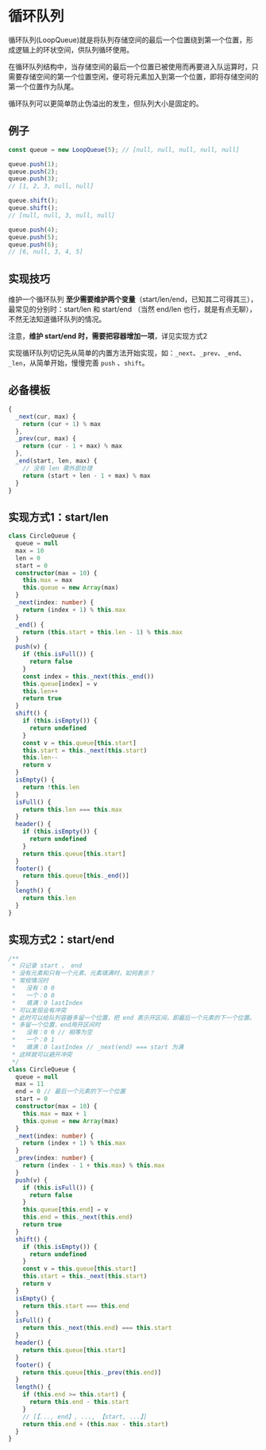 # 循环队列

循环队列(LoopQueue)就是将队列存储空间的最后一个位置绕到第一个位置，形成逻辑上的环状空间，供队列循环使用。

在循环队列结构中，当存储空间的最后一个位置已被使用而再要进入队运算时，只需要存储空间的第一个位置空闲，便可将元素加入到第一个位置，即将存储空间的第一个位置作为队尾。

循环队列可以更简单防止伪溢出的发生，但队列大小是固定的。

## 例子

```js
const queue = new LoopQueue(5); // [null, null, null, null, null]

queue.push(1);
queue.push(2);
queue.push(3);
// [1, 2, 3, null, null]

queue.shift();
queue.shift();
// [null, null, 3, null, null]

queue.push(4);
queue.push(5);
queue.push(6);
// [6, null, 3, 4, 5]
```

## 实现技巧

维护一个循环队列 **至少需要维护两个变量**（start/len/end，已知其二可得其三），最常见的分别时：start/len 和 start/end （当然 end/len 也行，就是有点无聊），不然无法知道循环队列的情况。

注意，**维护 start/end 时，需要把容器增加一项**，详见实现方式2

实现循环队列切记先从简单的内置方法开始实现，如：`_next`、`_prev`、`_end`、`_len`，从简单开始，慢慢完善 `push` 、`shift`。

## 必备模板

```ts
{
  _next(cur, max) {
    return (cur + 1) % max
  },
  _prev(cur, max) {
    return (cur - 1 + max) % max
  },
  _end(start, len, max) {
    // 没有 len 需外部处理
    return (start + len - 1 + max) % max
  }
}
```

## 实现方式1：start/len

```ts
class CircleQueue {
  queue = null
  max = 10
  len = 0
  start = 0
  constructor(max = 10) {
    this.max = max
    this.queue = new Array(max)
  }
  _next(index: number) {
    return (index + 1) % this.max
  }
  _end() {
    return (this.start + this.len - 1) % this.max
  }
  push(v) {
    if (this.isFull()) {
      return false
    }
    const index = this._next(this._end())
    this.queue[index] = v
    this.len++
    return true
  }
  shift() {
    if (this.isEmpty()) {
      return undefined
    }
    const v = this.queue[this.start]
    this.start = this._next(this.start)
    this.len--
    return v
  }
  isEmpty() {
    return !this.len
  }
  isFull() {
    return this.len === this.max
  }
  header() {
    if (this.isEmpty()) {
      return undefined
    }
    return this.queue[this.start]
  }
  footer() {
    return this.queue[this._end()]
  }
  length() {
    return this.len
  }
}
```

## 实现方式2：start/end

```ts
/**
 * 只记录 start 、 end
 * 没有元素和只有一个元素、元素填满时，如何表示？
 * 常规情况时
 *   没有：0 0
 *   一个：0 0
 *   填满：0 lastIndex
 * 可以发现会有冲突
 * 此时可以给队列容器多留一个位置，把 end 表示开区间，即最后一个元素的下一个位置。
 * 多留一个位置，end用开区间时
 *   没有：0 0 // 相等为空
 *   一个：0 1
 *   填满：0 lastIndex // _next(end) === start 为满
 * 这样就可以避开冲突
 */
class CircleQueue {
  queue = null
  max = 11
  end = 0 // 最后一个元素的下一个位置
  start = 0
  constructor(max = 10) {
    this.max = max + 1
    this.queue = new Array(max)
  }
  _next(index: number) {
    return (index + 1) % this.max
  }
  _prev(index: number) {
    return (index - 1 + this.max) % this.max
  }
  push(v) {
    if (this.isFull()) {
      return false
    }
    this.queue[this.end] = v
    this.end = this._next(this.end)
    return true
  }
  shift() {
    if (this.isEmpty()) {
      return undefined
    }
    const v = this.queue[this.start]
    this.start = this._next(this.start)
    return v
  }
  isEmpty() {
    return this.start === this.end
  }
  isFull() {
    return this._next(this.end) === this.start
  }
  header() {
    return this.queue[this.start]
  }
  footer() {
    return this.queue[this._prev(this.end)]
  }
  length() {
    if (this.end >= this.start) {
      return this.end - this.start
    }
    // [【..., end】, ..., 【start, ...】]
    return this.end + (this.max - this.start)
  }
}
```
